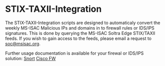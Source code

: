 # STIX-TAXII-Integration
The STIX-TAXII-Integration scripts are designed to automaticaly convert the weekly MS-ISAC Malicious IPs and domains in to firewall rules or IDS/IPS signatures. This is done by querying the MS-ISAC Soltra Edge STIX/TAXII feeds. If you wish to gain access to the feeds, please email a request to soc@msisac.org. 

Further usage documentation is available for your firewal or IDS/IPS solution:
 [Snort](https://github.com/MSISAC/STIX-TAXII-Integration/blob/master/README-soltra2snort)
 [Cisco FW](https://github.com/MSISAC/STIX-TAXII-Integration/blob/master/README-soltra2ciscofw)
